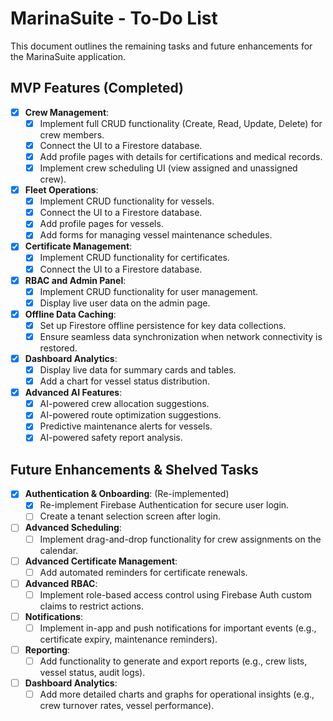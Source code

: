 # MarinaSuite - To-Do List

This document outlines the remaining tasks and future enhancements for the MarinaSuite application.

## MVP Features (Completed)

-   [x] **Crew Management**:
    -   [x] Implement full CRUD functionality (Create, Read, Update, Delete) for crew members.
    -   [x] Connect the UI to a Firestore database.
    -   [x] Add profile pages with details for certifications and medical records.
    -   [x] Implement crew scheduling UI (view assigned and unassigned crew).
-   [x] **Fleet Operations**:
    -   [x] Implement CRUD functionality for vessels.
    -   [x] Connect the UI to a Firestore database.
    -   [x] Add profile pages for vessels.
    -   [x] Add forms for managing vessel maintenance schedules.
-   [x] **Certificate Management**:
    -   [x] Implement CRUD functionality for certificates.
    -   [x] Connect the UI to a Firestore database.
-   [x] **RBAC and Admin Panel**:
    -   [x] Implement CRUD functionality for user management.
    -   [x] Display live user data on the admin page.
-   [x] **Offline Data Caching**:
    -   [x] Set up Firestore offline persistence for key data collections.
    -   [x] Ensure seamless data synchronization when network connectivity is restored.
-   [x] **Dashboard Analytics**:
    -   [x] Display live data for summary cards and tables.
    -   [x] Add a chart for vessel status distribution.
-   [x] **Advanced AI Features**:
    -   [x] AI-powered crew allocation suggestions.
    -   [x] AI-powered route optimization suggestions.
    -   [x] Predictive maintenance alerts for vessels.
    -   [x] AI-powered safety report analysis.

## Future Enhancements & Shelved Tasks

-   [x] **Authentication & Onboarding**: (Re-implemented)
    -   [x] Re-implement Firebase Authentication for secure user login.
    -   [ ] Create a tenant selection screen after login.
-   [ ] **Advanced Scheduling**:
    -   [ ] Implement drag-and-drop functionality for crew assignments on the calendar.
-   [ ] **Advanced Certificate Management**:
    -   [ ] Add automated reminders for certificate renewals.
-   [ ] **Advanced RBAC**:
    -   [ ] Implement role-based access control using Firebase Auth custom claims to restrict actions.
-   [ ] **Notifications**:
    -   [ ] Implement in-app and push notifications for important events (e.g., certificate expiry, maintenance reminders).
-   [ ] **Reporting**:
    -   [ ] Add functionality to generate and export reports (e.g., crew lists, vessel status, audit logs).
-   [ ] **Dashboard Analytics**:
    -   [ ] Add more detailed charts and graphs for operational insights (e.g., crew turnover rates, vessel performance).
